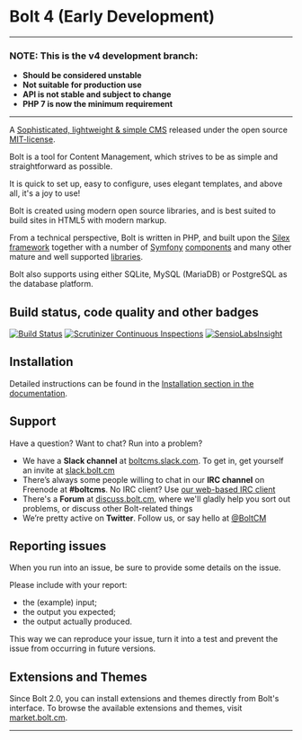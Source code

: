 Bolt 4 (Early Development)
==========================

---
### NOTE: This is the v4 development branch:
  * **Should be considered unstable**
  * **Not suitable for production use**
  * **API is not stable and subject to change**
  * **PHP 7 is now the minimum requirement** 

---

A [Sophisticated, lightweight & simple CMS][bolt-cm] released under the open
source [MIT-license][MIT-license].

Bolt is a tool for Content Management, which strives to be as simple and
straightforward as possible.

It is quick to set up, easy to configure, uses elegant templates, and above
all, it's a joy to use!

Bolt is created using modern open source libraries, and is best suited to build
sites in HTML5 with modern markup.

From a technical perspective, Bolt is written in PHP, and built upon the
[Silex framework][silex] together with a number of [Symfony][symfony]
[components][sf-components] and many other mature and well supported
[libraries][required-libraries]. 

Bolt also supports using either SQLite, MySQL (MariaDB) or PostgreSQL as the 
database platform.


Build status, code quality and other badges
-------------------------------------------

[![Build Status][travis-badge]][travis]
[![Scrutinizer Continuous Inspections][codeclimate-badge]][codeclimate]
[![SensioLabsInsight][sensio-badge]][sensio-insight]


Installation
------------

Detailed instructions can be found in the [Installation section in the documentation][bolt-installation].

Support
-------

Have a question? Want to chat? Run into a problem?  

 - We have a **Slack channel** at [boltcms.slack.com][bolt-slack]. To get in, 
   get yourself an invite at [slack.bolt.cm][bolt-slack-invite]
 - There’s always some people willing to chat in our **IRC channel** on 
   Freenode at **#boltcms**. No IRC client? Use [our web-based IRC client][bolt-irc]
 - There's a **Forum** at [discuss.bolt.cm][bolt-forum], where we'll gladly 
   help you sort out problems, or discuss other Bolt-related things
 - We’re pretty active on **Twitter**. Follow us, or say hello at 
   [@BoltCM][bolt-twitter]


Reporting issues
----------------
When you run into an issue, be sure to provide some details on the issue.

Please include with your report:
- the (example) input;
- the output you expected;
- the output actually produced.

This way we can reproduce your issue, turn it into a test and prevent the issue
from occurring in future versions.


Extensions and Themes
---------------------
Since Bolt 2.0, you can install extensions and themes directly from Bolt's
interface. To browse the available extensions and themes, visit
[market.bolt.cm][market-bolt-cm].

-------

[bolt-cm]: https://bolt.cm
[market-bolt-cm]: https://market.bolt.cm
[bolt-installation]: https://docs.bolt.cm/installation
[bolt-irc]: https://bolt.cm/irc
[bolt-slack-invite]: https://boltcms.slack.com
[bolt-slack]: https://boltcms.slack.com
[bolt-forum]: https://discuss.bolt.cm
[bolt-twitter]: https://twitter.com/boltcm
[silex]: http://silex.sensiolabs.org
[symfony]: http://symfony.com
[sf-components]: http://symfony.com/components
[required-libraries]: https://docs.bolt.cm/other/credits#used-libraries-components
[MIT-license]: http://opensource.org/licenses/mit-license.php
[travis]: http://travis-ci.org/bolt/bolt
[travis-badge]: https://travis-ci.org/GawainLynch/bolt.svg?branch=release%2F3.3
[codeclimate]: https://lima.codeclimate.com/github/bolt/bolt
[codeclimate-badge]: https://lima.codeclimate.com/github/bolt/bolt/badges/gpa.svg
[sensio-insight]: https://insight.sensiolabs.com/projects/4d1713e3-be44-4c2e-ad92-35f65eee6bd5
[sensio-badge]: https://insight.sensiolabs.com/projects/4d1713e3-be44-4c2e-ad92-35f65eee6bd5/mini.png
